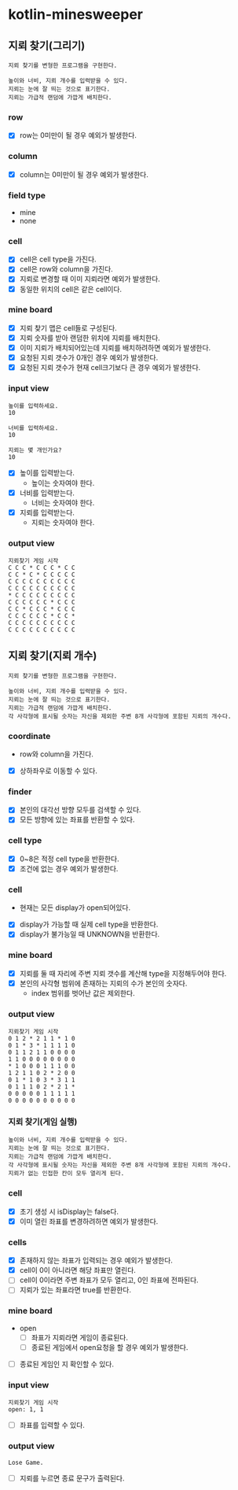 # kotlin-minesweeper

## 지뢰 찾기(그리기)
```
지뢰 찾기를 변형한 프로그램을 구현한다.

높이와 너비, 지뢰 개수를 입력받을 수 있다.
지뢰는 눈에 잘 띄는 것으로 표기한다.
지뢰는 가급적 랜덤에 가깝게 배치한다.
```
### row
- [x] row는 0미만이 될 경우 예외가 발생한다.

### column
- [x] column는 0미만이 될 경우 예외가 발생한다.

### field type
- mine
- none

### cell
- [x] cell은 cell type을 가진다.
- [x] cell은 row와 column을 가진다.
- [x] 지뢰로 변경할 때 이미 지뢰라면 예외가 발생한다.
- [x] 동일한 위치의 cell은 같은 cell이다.

### mine board
- [x] 지뢰 찾기 맵은 cell들로 구성된다.
- [x] 지뢰 숫자를 받아 랜덤한 위치에 지뢰를 배치한다.
- [x] 이미 지뢰가 배치되어있는데 지뢰를 배치하려하면 예외가 발생한다.
- [x] 요청된 지뢰 갯수가 0개인 경우 예외가 발생한다.
- [x] 요청된 지뢰 갯수가 현재 cell크기보다 큰 경우 예외가 발생한다.

### input view
```
높이를 입력하세요.
10

너비를 입력하세요.
10

지뢰는 몇 개인가요?
10
```
- [x] 높이를 입력받는다.
  - 높이는 숫자여야 한다.
- [x] 너비를 입력받는다.
  - 너비는 숫자여야 한다.
- [x] 지뢰를 입력받는다.
  - 지뢰는 숫자여야 한다.

### output view
```
지뢰찾기 게임 시작
C C C * C C C * C C
C C * C * C C C C C
C C C C C C C C C C
C C C C C C C C C C
* C C C C C C C C C
C C C C C C * C C C
C C * C C C * C C C
C C C C C C * C C *
C C C C C C C C C C
C C C C C C C C C C
```

## 지뢰 찾기(지뢰 개수)
```
지뢰 찾기를 변형한 프로그램을 구현한다.

높이와 너비, 지뢰 개수를 입력받을 수 있다.
지뢰는 눈에 잘 띄는 것으로 표기한다.
지뢰는 가급적 랜덤에 가깝게 배치한다.
각 사각형에 표시될 숫자는 자신을 제외한 주변 8개 사각형에 포함된 지뢰의 개수다.
```

### coordinate
- row와 column을 가진다.
- [x] 상하좌우로 이동할 수 있다.

### finder
- [x] 본인의 대각선 방향 모두를 검색할 수 있다.
- [x] 모든 방향에 있는 좌표를 반환할 수 있다.

### cell type
- [x] 0~8은 적정 cell type을 반환한다.
- [x] 조건에 없는 경우 예외가 발생한다.

### cell
- 현재는 모든 display가 open되어있다.
- [x] display가 가능할 때 실제 cell type을 반환한다.
- [x] display가 불가능일 때 UNKNOWN을 반환한다.

### mine board
- [x] 지뢰를 둘 때 자리에 주변 지뢰 갯수를 계산해 type을 지정해두어야 한다.
- [x] 본인의 사각형 범위에 존재하는 지뢰의 수가 본인의 숫자다.
  - index 범위를 벗어난 값은 제외한다.

### 

### output view
```
지뢰찾기 게임 시작
0 1 2 * 2 1 1 * 1 0
0 1 * 3 * 1 1 1 1 0
0 1 1 2 1 1 0 0 0 0
1 1 0 0 0 0 0 0 0 0
* 1 0 0 0 1 1 1 0 0
1 2 1 1 0 2 * 2 0 0
0 1 * 1 0 3 * 3 1 1
0 1 1 1 0 2 * 2 1 *
0 0 0 0 0 1 1 1 1 1
0 0 0 0 0 0 0 0 0 0
```

### 지뢰 찾기(게임 실행)
```
높이와 너비, 지뢰 개수를 입력받을 수 있다.
지뢰는 눈에 잘 띄는 것으로 표기한다.
지뢰는 가급적 랜덤에 가깝게 배치한다.
각 사각형에 표시될 숫자는 자신을 제외한 주변 8개 사각형에 포함된 지뢰의 개수다.
지뢰가 없는 인접한 칸이 모두 열리게 된다.
```

### cell
- [x] 초기 생성 시 isDisplay는 false다.
- [x] 이미 열린 좌표를 변경하려하면 예외가 발생한다.

### cells
- [x] 존재하지 않는 좌표가 입력되는 경우 예외가 발생한다.
- [x] cell이 0이 아니라면 해당 좌표만 열린다.
- [ ] cell이 0이라면 주변 좌표가 모두 열리고, 0인 좌표에 전파된다.
- [ ] 지뢰가 있는 좌표라면 true를 반환한다.

### mine board
- open
  - [ ] 좌표가 지뢰라면 게임이 종료된다.
  - [ ] 종료된 게임에서 open요청을 할 경우 예외가 발생한다.
- [ ] 종료된 게임인 지 확인할 수 있다.

### input view
```
지뢰찾기 게임 시작
open: 1, 1
```
- [ ] 좌표를 입력할 수 있다.

### output view
```
Lose Game.
```
- [ ] 지뢰를 누르면 종료 문구가 출력된다.
